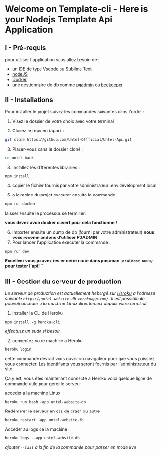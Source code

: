 # Welcome on Template-cli - Here is your Nodejs Template Api Application

<!-- <p align="center">
  <img src="public/assets/icon/mstile-150x150.png" />
</p> -->

## I - Pré-requis

pour utiliser l'application vous allez besoin de :

-   un IDE de type [Vscode](https://code-visualstudio-com.translate.goog/?_x_tr_sl=en&_x_tr_tl=fr&_x_tr_hl=fr&_x_tr_pto=sc) ou [Sublime Text](https://www.sublimetext.com/)
-   [nodeJS](https://nodejs.org/en/)
-   [Docker](https://www.docker.com/)
-   une gestionnaire de db comme [pgadmin](https://www.pgadmin.org/) ou [beekeeper](https://www.beekeeperstudio.io/)

## II - Installations

Pour installer le projet suivez les commandes suivantes dans l'ordre :

1. Visez le dossier de votre choix avec votre terminal

2. Clonez le repo en tapant :

```sh
git clone https://github.com/Untel-Offficial/Untel-Api.git
```

3. Placer-vous dans le dossier cloné :

```sh
cd untel-back
```

3. Installez les différentes librairies :

```sh
npm install
```

4. copier le fichier fournis par votre administrateur .env.development.local

5. a la racine du projet executer ensuite la commande

  ```sh
  npm run docker
  ```

  laisser ensuite le processus se terminer.

  **vous devez avoir docker ouvert pour cela fonctionne !**

6. importer ensuite un dump de db (fourni par votre administrateur)
   **nous vous recommandons d'utiliser PGADMIN**
7. Pour lancer l'application executer la commande :

```sh
npm run dev
```

**Excellent vous pouvez tester cette route dans postman `localhost:8000/` pour tester l'api!**
``
## III - Gestion du serveur de production

*Le serveur de production est actuellement hébergé sur [Heroku](https://www.heroku.com/) a l'adresse suivante `https://untel-website-db.herokuapp.com/`. Il est possible de pouvoir acceder a la machine Linux directement depuis votre terminal.*

1. installer la CLI de Heroku 
 ```
 npm install -g heroku-cli 
 ```
 *effectuez un sudo si besoin*.

2. connectez votre machine a Heroku 
  ```
  heroku login
  ```
  cette commande devrait vous ouvrir un navigateur pour que vous puissiez vous connecter.
  Les identifiants vous seront fournis par l'administrateur du site.

Ça y est, vous êtes maintenant connecté a Heroku voici quelque ligne de commande utile pour gérer le serveur

acceder a la machine Linux

```
heroku run bash -app untel-website-db
```

Redémarer le serveur en cas de crash ou autre

```
heroku restart -app untel-website-db
```

Acceder au logs de la machine 

```
heroku logs --app untel-website-db
```
*ajouter `--tail` a la fin de la commande pour passer en mode live*